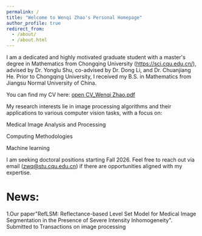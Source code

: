 ```yaml
---
permalink: /
title: "Welcome to Wenqi Zhao's Personal Homepage"
author_profile: true
redirect_from: 
  - /about/
  - /about.html
---
```


I am a dedicated and highly motivated graduate student with a master's degree in Mathematics from Chongqing University (https://sci.cqu.edu.cn/), advised by Dr. Yonglu Shu, co-advised by Dr. Dong Li, and Dr. Chuanjiang He. Prior to Chongqing University, I received my B.S. in Mathematics from Jiangsu Normal University of China.

You can find my CV here: 
<a href="https://zwq1999212.github.io/assets/CV_Wenqi Zhao2.pdf" target="_blank">open CV_Wenqi Zhao.pdf</a>

My research interests lie in image processing algorithms and their applications to various computer vision tasks, with a focus on:

Medical Image Analysis and Processing

Computing Methodologies

Machine learning

I am seeking doctoral positions starting Fall 2026. Feel free to reach out via email (zwq@stu.cqu.edu.cn) if there are opportunities aligned with my expertise.

News:
======
1.Our paper"RefLSM: Reflectance-based Level Set Model for Medical Image Segmentation in the Presence of Severe Intensity Inhomogeneity". Submitted to Transactions on image processing



